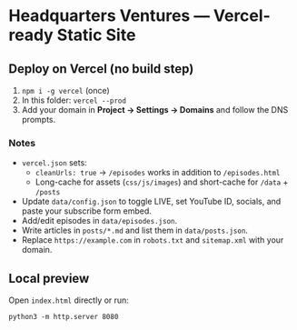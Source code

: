 # Headquarters Ventures — Vercel-ready Static Site

## Deploy on Vercel (no build step)
1) `npm i -g vercel` (once)
2) In this folder: `vercel --prod`
3) Add your domain in **Project → Settings → Domains** and follow the DNS prompts.

### Notes
- `vercel.json` sets:
  - `cleanUrls: true` → `/episodes` works in addition to `/episodes.html`
  - Long-cache for assets (`css/js/images`) and short-cache for `/data` + `/posts`
- Update `data/config.json` to toggle LIVE, set YouTube ID, socials, and paste your subscribe form embed.
- Add/edit episodes in `data/episodes.json`.
- Write articles in `posts/*.md` and list them in `data/posts.json`.
- Replace `https://example.com` in `robots.txt` and `sitemap.xml` with your domain.

## Local preview
Open `index.html` directly or run:
```
python3 -m http.server 8080
```
